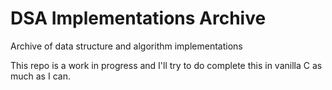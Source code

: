 # DSA Implementations Archive
Archive of data structure and algorithm implementations

This repo is a work in progress and I'll try to do complete this in vanilla C as much as I can.
